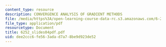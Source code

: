 ```yaml
---
content_type: resource
description: CONVERGENCE ANALYSIS OF GRADIENT METHODS
file: /media/https%3A/open-learning-course-data-rc.s3.amazonaws.com/6-252j-nonlinear-programming-spring-2003/dee2ccc6fe563adad7a78be9d923de52_6252_slides04pdf.pdf
file_type: application/pdf
resourcetype: Document
title: 6252_slides04pdf.pdf
uid: dee2ccc6-fe56-3ada-d7a7-8be9d923de52
---
```

